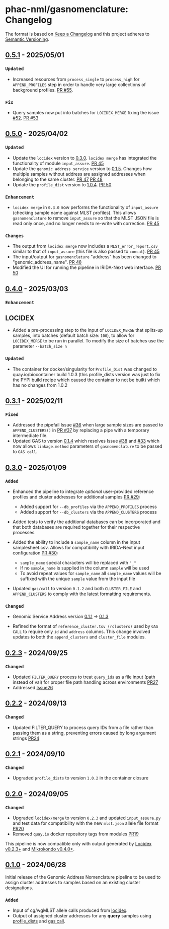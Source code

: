 # phac-nml/gasnomenclature: Changelog

The format is based on [Keep a Changelog](https://keepachangelog.com/en/1.0.0/)
and this project adheres to [Semantic Versioning](https://semver.org/spec/v2.0.0.html).

## [0.5.1] - 2025/05/01

### `Updated`

- Increased resources from `process_single` to `process_high` for `APPEND_PROFILES` step in order to handle very large collections of background profiles. [PR #55](https://github.com/phac-nml/gasnomenclature/pull/55).

### `Fix`

- Query samples now put into batches for `LOCIDEX_MERGE` fixing the issue [#52](https://github.com/phac-nml/gasnomenclature/issues/52). [PR #53](https://github.com/phac-nml/gasnomenclature/pull/53)

## [0.5.0] - 2025/04/02

### `Updated`

- Update the `locidex` version to [0.3.0](https://pypi.org/project/locidex/0.3.0/). `locidex merge` has integrated the functionality of module `input_assure`. [PR 45](https://github.com/phac-nml/gasnomenclature/pull/45)
- Update the `genomic address service` version to [0.1.5](https://github.com/phac-nml/genomic_address_service/releases/tag/0.1.5). Changes how multiple samples without address are assigned addresses when belonging to the same cluster. [PR 47](https://github.com/phac-nml/gasnomenclature/pull/47) [PR 48](https://github.com/phac-nml/gasnomenclature/pull/47)
- Update the `profile_dist` version to [1.0.4](https://github.com/phac-nml/profile_dists/releases/tag/1.0.4). [PR 50](https://github.com/phac-nml/gasnomenclature/pull/50)

### `Enhancement`

- `locidex merge` in `0.3.0` now performs the functionality of `input_assure` (checking sample name against MLST profiles). This allows `gasnomenclature` to remove `input_assure` so that the MLST JSON file is read only once, and no longer needs to re-write with correction. [PR 45](https://github.com/phac-nml/gasnomenclature/pull/45)

### `Changes`

- The output from `locidex merge` now includes a `MLST_error_report.csv` similar to that of `input_assure` (this file is also passed to `concat`). [PR 45](https://github.com/phac-nml/gasnomenclature/pull/45)
- The input/output for `gasnomenclature` "address" has been changed to "genomic_address_name". [PR 48](https://github.com/phac-nml/gasnomenclature/pull/48)
- Modified the UI for running the pipeline in IRIDA-Next web interface. [PR 50](https://github.com/phac-nml/gasnomenclature/pull/50)

## [0.4.0] - 2025/03/03

### `Enhancement`

## LOCIDEX

- Added a pre-processing step to the input of `LOCIDEX_MERGE` that splits-up samples, into batches (default batch size: `100`), to allow for `LOCIDEX_MERGE` to be run in parallel. To modify the size of batches use the parameter `--batch_size n`

### `Updated`

- The container for docker/singularity for `Profile_Dist` was changed to quay.io/biocontainer build 1.0.3 (this profile_dists version was just to fix the PYPI build recipe which caused the container to not be built) which has no changes from 1.0.2

## [0.3.1] - 2025/02/11

### `Fixed`

- Addressed the pipefail Issue [#36](https://github.com/phac-nml/gasnomenclature/issues/36) when large sample sizes are passed to `APPEND_CLUSTERS()` in [PR #37](https://github.com/phac-nml/gasnomenclature/pull/37) by replacing a pipe with a temporary intermediate file.
- Updated GAS to version [0.1.4](https://github.com/phac-nml/genomic_address_service/releases/tag/0.1.4) which resolves Issue [#38](https://github.com/phac-nml/gasnomenclature/issues/38) and [#33](https://github.com/phac-nml/gasnomenclature/issues/33) which now allows `linkage.method` parameters of `gasnomenclature` to be passed to `GAS call`.

## [0.3.0] - 2025/01/09

### `Added`

- Enhanced the pipeline to integrate _optional_ user-provided reference profiles and cluster addresses for additional samples [PR #29](https://github.com/phac-nml/gasnomenclature/pull/29):
  - Added support for `--db_profiles` via the `APPEND_PROFILES` process
  - Added support for `--db_clusters` via the `APPEND_CLUSTERS` process
- Added tests to verify the additional databases can be incorporated and that both databases are required together for their respective processes.

- Added the ability to include a `sample_name` column in the input samplesheet.csv. Allows for compatibility with IRIDA-Next input configuration [PR #30](https://github.com/phac-nml/gasnomenclature/pull/30):
  - `sample_name` special characters will be replaced with `"_"`
  - If no `sample_name` is supplied in the column `sample` will be used
  - To avoid repeat values for `sample_name` all `sample_name` values will be suffixed with the unique `sample` value from the input file
- Updated `gas/call` to version `0.1.2` and both `CLUSTER_FILE` and `APPEND_CLUSTERS` to comply with the latest formatting requirements.

### `Changed`

- Genomic Service Address version [0.1.1](https://pypi.org/project/genomic-address-service/0.1.1/) -> [0.1.3](https://pypi.org/project/genomic-address-service/0.1.3/)

- Refined the format of `reference_cluster.tsv (rclusters)` used by `GAS CALL` to require only `id` and `address` columns. This change involved updates to both the `append_clusters` and `cluster_file` modules.

## [0.2.3] - 2024/09/25

### `Changed`

- Updated `FILTER_QUERY` process to treat `query_ids` as a file input (path instead of val) for proper file path handling across environments [PR27](https://github.com/phac-nml/gasnomenclature/pull/27)
- Addressed [Issue26](https://github.com/phac-nml/gasnomenclature/issues/26)

## [0.2.2] - 2024/09/13

### `Changed`

- Updated FILTER_QUERY to process query IDs from a file rather than passing them as a string, preventing errors caused by long argument strings [PR24](https://github.com/phac-nml/gasnomenclature/pull/24)

## [0.2.1] - 2024/09/10

### `Changed`

- Upgraded `profile_dists` to version `1.0.2` in the container closure

## [0.2.0] - 2024/09/05

### `Changed`

- Upgraded `locidex/merge` to version `0.2.3` and updated `input_assure.py` and test data for compatibility with the new `mlst.json` allele file format [PR20](https://github.com/phac-nml/gasnomenclature/pull/20)
- Removed `quay.io` docker repository tags from modules [PR19](https://github.com/phac-nml/gasnomenclature/pull/19)

This pipeline is now compatible only with output generated by [Locidex v0.2.3+](https://github.com/phac-nml/locidex) and [Mikrokondo v0.4.0+](https://github.com/phac-nml/mikrokondo/releases/tag/v0.4.0).

## [0.1.0] - 2024/06/28

Initial release of the Genomic Address Nomenclature pipeline to be used to assign cluster addresses to samples based on an existing cluster designations.

### `Added`

- Input of cg/wgMLST allele calls produced from [locidex](https://github.com/phac-nml/locidex).
- Output of assigned cluster addresses for any **query** samples using [profile_dists](https://github.com/phac-nml/profile_dists) and [gas call](https://github.com/phac-nml/genomic_address_service).

[0.1.0]: https://github.com/phac-nml/gasnomenclature/releases/tag/0.1.0
[0.2.0]: https://github.com/phac-nml/gasnomenclature/releases/tag/0.2.0
[0.2.1]: https://github.com/phac-nml/gasnomenclature/releases/tag/0.2.1
[0.2.2]: https://github.com/phac-nml/gasnomenclature/releases/tag/0.2.2
[0.2.3]: https://github.com/phac-nml/gasnomenclature/releases/tag/0.2.3
[0.3.0]: https://github.com/phac-nml/gasnomenclature/releases/tag/0.3.0
[0.3.1]: https://github.com/phac-nml/gasnomenclature/releases/tag/0.3.1
[0.4.0]: https://github.com/phac-nml/gasnomenclature/releases/tag/0.4.0
[0.5.0]: https://github.com/phac-nml/gasnomenclature/releases/tag/0.5.0
[0.5.1]: https://github.com/phac-nml/gasnomenclature/releases/tag/0.5.1
